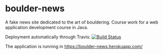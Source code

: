 # boulder-news
A fake news site dedicated to the art of bouldering. Course work for a web application development course in Java.

Deployment automatically through Travis: [![Build Status](https://travis-ci.org/sainikumara/boulder-news.svg?branch=master)](https://travis-ci.org/sainikumara/boulder-news)

The application is running in https://boulder-news.herokuapp.com/
